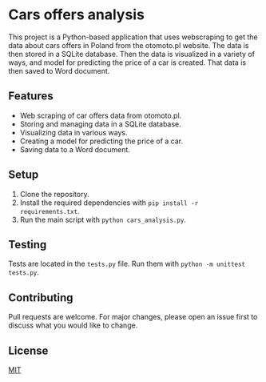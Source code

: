 # Cars offers analysis
This project is a Python-based application that uses webscraping to get the data about cars offers in Poland
from the otomoto.pl website. The data is then stored in a SQLite database.
Then the data is visualized in a variety of ways, and model for predicting the price of a car is created.
That data is then saved to Word document.

## Features

- Web scraping of car offers data from otomoto.pl.
- Storing and managing data in a SQLite database.
- Visualizing data in various ways.
- Creating a model for predicting the price of a car.
- Saving data to a Word document.

## Setup

1. Clone the repository.
2. Install the required dependencies with `pip install -r requirements.txt`.
3. Run the main script with `python cars_analysis.py`.

## Testing

Tests are located in the `tests.py` file. Run them with `python -m unittest tests.py`.

## Contributing

Pull requests are welcome. For major changes, please open an issue first to discuss what you would like to change.

## License

[MIT](https://choosealicense.com/licenses/mit/)
